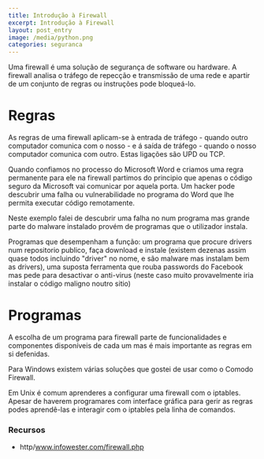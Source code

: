```yaml
---
title: Introdução à Firewall
excerpt: Introdução à Firewall
layout: post_entry
image: /media/python.png
categories: seguranca
---
```


Uma firewall é uma solução de segurança de software ou hardware. A firewall analisa o tráfego de repecção e transmissão de uma rede e apartir de um conjunto de regras ou instruções pode bloqueá-lo.

# Regras

As regras de uma firewall aplicam-se à entrada de tráfego - quando outro computador comunica com o nosso - e á saída de tráfego - quando o nosso computador comunica com outro. Estas ligações são UPD ou TCP.

Quando confiamos no processo do Microsoft Word e criamos uma regra permanente para ele na firewall partimos do principio que apenas o código seguro da Microsoft vai comunicar por aquela porta. Um hacker pode descubrir uma falha ou vulnerabilidade no programa do Word que lhe permita executar código remotamente.

Neste exemplo falei de descubrir uma falha no num programa mas grande parte do malware instalado provém de programas que o utilizador instala.

Programas que desempenham a função: um programa que procure drivers num repositorio publico, faça download e instale (existem dezenas assim quase todos incluindo "driver" no nome, e são malware mas instalam bem as drivers), uma suposta ferramenta que rouba passwords do Facebook mas pede para desactivar o anti-virus (neste caso muito provavelmente iria instalar o código maligno noutro sitio)



# Programas

A escolha de um programa para firewall parte de funcionalidades e componentes disponíveis de cada um mas é mais importante as regras em si defenidas.

Para Windows existem várias soluções que gostei de usar como o Comodo Firewall.

Em Unix é comum aprenderes a configurar uma firewall com o iptables. Apesar de haverem programares com interface gráfica para gerir as regras podes aprendê-las e interagir com o iptables pela linha de comandos.

### Recursos

- http/www.infowester.com/firewall.php
